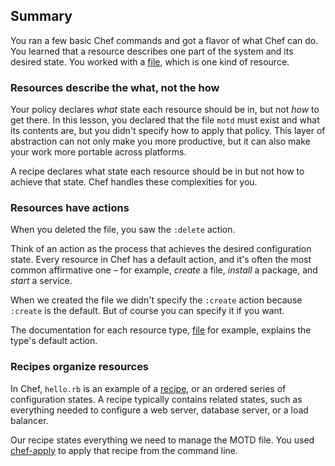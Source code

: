 ## Summary

You ran a few basic Chef commands and got a flavor of what Chef can do. You learned that a resource describes one part of the system and its desired state. You worked with a [file](https://docs.chef.io/resource_file.html), which is one kind of resource.

### Resources describe the what, not the how

Your policy declares _what_ state each resource should be in, but not _how_ to get there. In this lesson, you declared that the file <code class="file-path">motd</code> must exist and what its contents are, but you didn't specify how to apply that policy. This layer of abstraction can not only make you more productive, but it can also make your work more portable across platforms.

A recipe declares what state each resource should be in but not how to achieve that state. Chef handles these complexities for you.

### Resources have actions

When you deleted the file, you saw the `:delete` action.

Think of an action as the process that achieves the desired configuration state. Every resource in Chef has a default action, and it's often the most common affirmative one &ndash; for example, _create_ a file, _install_ a package, and _start_ a service.

When we created the file we didn't specify the `:create` action because `:create` is the default. But of course you can specify it if you want.

The documentation for each resource type, [file](https://docs.chef.io/resource_file.html) for example, explains the type's default action.

### Recipes organize resources

In Chef, <code class="file-path">hello.rb</code> is an example of a [recipe](https://docs.chef.io/recipes.html), or an ordered series of configuration states. A recipe typically contains related states, such as everything needed to configure a web server, database server, or a load balancer.

Our recipe states everything we need to manage the MOTD file. You used [chef-apply](https://docs.chef.io/ctl_chef_apply.html) to apply that recipe from the command line.

